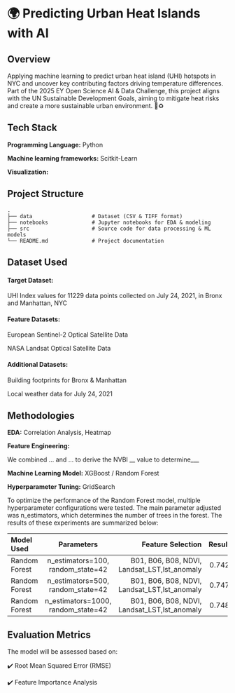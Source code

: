 # 🌍 Predicting Urban Heat Islands with AI

## Overview
Applying machine learning to predict urban heat island (UHI) hotspots in NYC and uncover key contributing factors driving temperature differences. Part of the 2025 EY Open Science AI & Data Challenge, this project aligns with the UN Sustainable Development Goals, aiming to mitigate heat risks and create a more sustainable urban environment. 🚀♻️ 

## Tech Stack
**Programming Language:** Python

**Machine learning frameworks:** Scitkit-Learn

**Visualization:** 

## Project Structure
    .
    ├── data                   # Dataset (CSV & TIFF format)
    ├── notebooks              # Jupyter notebooks for EDA & modeling
    ├── src                    # Source code for data processing & ML models
    └── README.md              # Project documentation
    

## Dataset Used
#### Target Dataset: 
UHI Index values for 11229 data points collected on July 24, 2021, in Bronx and Manhattan, NYC

#### Feature Datasets:
European Sentinel-2 Optical Satellite Data

NASA Landsat Optical Satellite Data

#### Additional Datasets:
Building footprints for Bronx & Manhattan

Local weather data for July 24, 2021

## Methodologies
**EDA:** Correlation Analysis, Heatmap

**Feature Engineering:**

We combined ... and ... to derive the NVBI __ value to determine___

**Machine Learning Model:** XGBoost / Random Forest

**Hyperparameter Tuning:** GridSearch 

To optimize the performance of the Random Forest model, multiple hyperparameter configurations were tested. The main parameter adjusted was n_estimators, which determines the number of trees in the forest. The results of these experiments are summarized below:

| Model Used |  Parameters  | Feature Selection | Results |
|:-----------|:-----------:|---------------------:|------:|
| Random Forest  | n_estimators=100, random_state=42 | B01, B06, B08, NDVI, Landsat_LST,lst_anomaly | 0.7429 |
| Random Forest  | n_estimators=500, random_state=42 | B01, B06, B08, NDVI, Landsat_LST,lst_anomaly | 0.7476 |
| Random Forest  | n_estimators=1000, random_state=42 | B01, B06, B08, NDVI, Landsat_LST,lst_anomaly | 0.7489 |



## Evaluation Metrics
The model will be assessed based on:

✔️ Root Mean Squared Error (RMSE)

✔️ Feature Importance Analysis





